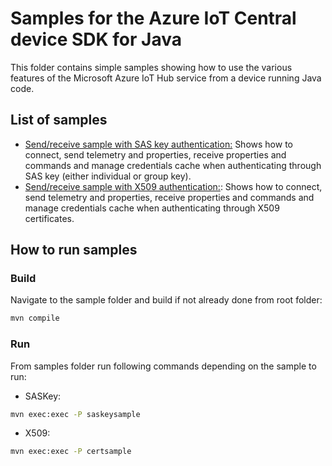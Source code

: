 # Samples for the Azure IoT Central device SDK for Java
This folder contains simple samples showing how to use the various features of the Microsoft Azure IoT Hub service from a device running Java code.

## List of samples
- [Send/receive sample with SAS key authentication:](./src/main/java/samples/com/github/lucadruda/iotc/device/SasKeySample.java) Shows how to connect, send telemetry and properties, receive properties and commands and manage credentials cache when authenticating through SAS key (either individual or group key).
- [Send/receive sample with X509 authentication:](./src/main/java/samples/com/github/lucadruda/iotc/device/X509Sample.java): Shows how to connect, send telemetry and properties, receive properties and commands and manage credentials cache when authenticating through X509 certificates.

## How to run samples

### Build
Navigate to the sample folder and build if not already done from root folder:
```sh
mvn compile
```

### Run

From samples folder run following commands depending on the sample to run:
- SASKey:
```sh
mvn exec:exec -P saskeysample
```
- X509:
```sh
mvn exec:exec -P certsample
```
